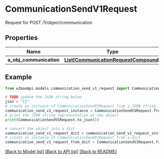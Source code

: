 # CommunicationSendV1Request

Request for POST /1/object/communication

## Properties

Name | Type | Description | Notes
------------ | ------------- | ------------- | -------------
**a_obj_communication** | [**List[CommunicationRequestCompound]**](CommunicationRequestCompound.md) |  | 

## Example

```python
from eZmaxApi.models.communication_send_v1_request import CommunicationSendV1Request

# TODO update the JSON string below
json = "{}"
# create an instance of CommunicationSendV1Request from a JSON string
communication_send_v1_request_instance = CommunicationSendV1Request.from_json(json)
# print the JSON string representation of the object
print(CommunicationSendV1Request.to_json())

# convert the object into a dict
communication_send_v1_request_dict = communication_send_v1_request_instance.to_dict()
# create an instance of CommunicationSendV1Request from a dict
communication_send_v1_request_from_dict = CommunicationSendV1Request.from_dict(communication_send_v1_request_dict)
```
[[Back to Model list]](../README.md#documentation-for-models) [[Back to API list]](../README.md#documentation-for-api-endpoints) [[Back to README]](../README.md)


